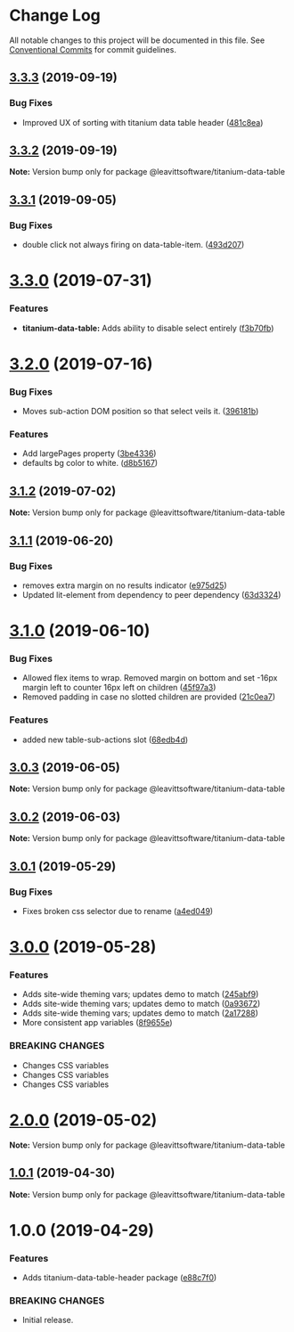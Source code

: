 # Change Log

All notable changes to this project will be documented in this file.
See [Conventional Commits](https://conventionalcommits.org) for commit guidelines.

## [3.3.3](https://github.com/LeavittSoftware/titanium-elements/compare/@leavittsoftware/titanium-data-table@3.3.2...@leavittsoftware/titanium-data-table@3.3.3) (2019-09-19)


### Bug Fixes

* Improved UX of sorting with titanium data table header ([481c8ea](https://github.com/LeavittSoftware/titanium-elements/commit/481c8ea))





## [3.3.2](https://github.com/LeavittSoftware/titanium-elements/compare/@leavittsoftware/titanium-data-table@3.3.1...@leavittsoftware/titanium-data-table@3.3.2) (2019-09-19)

**Note:** Version bump only for package @leavittsoftware/titanium-data-table





## [3.3.1](https://github.com/LeavittSoftware/titanium-elements/compare/@leavittsoftware/titanium-data-table@3.3.0...@leavittsoftware/titanium-data-table@3.3.1) (2019-09-05)


### Bug Fixes

* double click not always firing on data-table-item. ([493d207](https://github.com/LeavittSoftware/titanium-elements/commit/493d207))





# [3.3.0](https://github.com/LeavittSoftware/titanium-elements/compare/@leavittsoftware/titanium-data-table@3.2.0...@leavittsoftware/titanium-data-table@3.3.0) (2019-07-31)


### Features

* **titanium-data-table:** Adds ability to disable select entirely ([f3b70fb](https://github.com/LeavittSoftware/titanium-elements/commit/f3b70fb))





# [3.2.0](https://github.com/LeavittSoftware/titanium-elements/compare/@leavittsoftware/titanium-data-table@3.1.2...@leavittsoftware/titanium-data-table@3.2.0) (2019-07-16)


### Bug Fixes

* Moves sub-action DOM position so that select veils it. ([396181b](https://github.com/LeavittSoftware/titanium-elements/commit/396181b))


### Features

* Add largePages property ([3be4336](https://github.com/LeavittSoftware/titanium-elements/commit/3be4336))
* defaults bg color to white. ([d8b5167](https://github.com/LeavittSoftware/titanium-elements/commit/d8b5167))





## [3.1.2](https://github.com/LeavittSoftware/titanium-elements/compare/@leavittsoftware/titanium-data-table@3.1.1...@leavittsoftware/titanium-data-table@3.1.2) (2019-07-02)

**Note:** Version bump only for package @leavittsoftware/titanium-data-table





## [3.1.1](https://github.com/LeavittSoftware/titanium-elements/compare/@leavittsoftware/titanium-data-table@3.1.0...@leavittsoftware/titanium-data-table@3.1.1) (2019-06-20)


### Bug Fixes

* removes extra margin on no results indicator ([e975d25](https://github.com/LeavittSoftware/titanium-elements/commit/e975d25))
* Updated lit-element from dependency to peer dependency ([63d3324](https://github.com/LeavittSoftware/titanium-elements/commit/63d3324))





# [3.1.0](https://github.com/LeavittSoftware/titanium-elements/compare/@leavittsoftware/titanium-data-table@3.0.3...@leavittsoftware/titanium-data-table@3.1.0) (2019-06-10)


### Bug Fixes

* Allowed flex items to wrap. Removed margin on bottom and set -16px margin left to counter 16px left on children ([45f97a3](https://github.com/LeavittSoftware/titanium-elements/commit/45f97a3))
* Removed padding in case no slotted children are provided ([21c0ea7](https://github.com/LeavittSoftware/titanium-elements/commit/21c0ea7))


### Features

* added new table-sub-actions slot ([68edb4d](https://github.com/LeavittSoftware/titanium-elements/commit/68edb4d))





## [3.0.3](https://github.com/LeavittSoftware/titanium-elements/compare/@leavittsoftware/titanium-data-table@3.0.2...@leavittsoftware/titanium-data-table@3.0.3) (2019-06-05)

**Note:** Version bump only for package @leavittsoftware/titanium-data-table





## [3.0.2](https://github.com/LeavittSoftware/titanium-elements/compare/@leavittsoftware/titanium-data-table@3.0.1...@leavittsoftware/titanium-data-table@3.0.2) (2019-06-03)

**Note:** Version bump only for package @leavittsoftware/titanium-data-table





## [3.0.1](https://github.com/LeavittSoftware/titanium-elements/compare/@leavittsoftware/titanium-data-table@3.0.0...@leavittsoftware/titanium-data-table@3.0.1) (2019-05-29)


### Bug Fixes

* Fixes broken css selector due to rename ([a4ed049](https://github.com/LeavittSoftware/titanium-elements/commit/a4ed049))





# [3.0.0](https://github.com/LeavittSoftware/titanium-elements/compare/@leavittsoftware/titanium-data-table@2.0.0...@leavittsoftware/titanium-data-table@3.0.0) (2019-05-28)


### Features

* Adds site-wide theming vars; updates demo to match ([245abf9](https://github.com/LeavittSoftware/titanium-elements/commit/245abf9))
* Adds site-wide theming vars; updates demo to match ([0a93672](https://github.com/LeavittSoftware/titanium-elements/commit/0a93672))
* Adds site-wide theming vars; updates demo to match ([2a17288](https://github.com/LeavittSoftware/titanium-elements/commit/2a17288))
* More consistent app variables ([8f9655e](https://github.com/LeavittSoftware/titanium-elements/commit/8f9655e))


### BREAKING CHANGES

* Changes CSS variables
* Changes CSS variables
* Changes CSS variables





# [2.0.0](https://github.com/LeavittSoftware/titanium-elements/compare/@leavittsoftware/titanium-data-table@1.0.1...@leavittsoftware/titanium-data-table@2.0.0) (2019-05-02)

**Note:** Version bump only for package @leavittsoftware/titanium-data-table






## [1.0.1](https://github.com/LeavittSoftware/titanium-elements/compare/@leavittsoftware/titanium-data-table@1.0.0...@leavittsoftware/titanium-data-table@1.0.1) (2019-04-30)

**Note:** Version bump only for package @leavittsoftware/titanium-data-table





# 1.0.0 (2019-04-29)


### Features

* Adds titanium-data-table-header package ([e88c7f0](https://github.com/LeavittSoftware/titanium-elements/commit/e88c7f0))


### BREAKING CHANGES

* Initial release.
